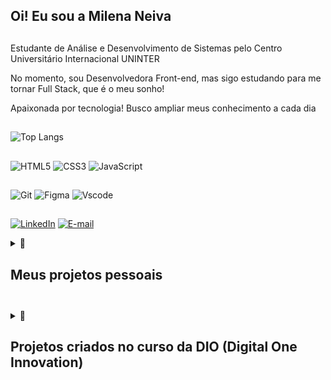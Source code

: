 ## Oi! Eu sou a Milena Neiva

##

Estudante de Análise e Desenvolvimento de Sistemas pelo Centro Universitário Internacional UNINTER

No momento, sou Desenvolvedora Front-end, mas sigo estudando para me tornar Full Stack, que é o meu sonho!

Apaixonada por tecnologia! Busco ampliar meus conhecimento a cada dia

##

![Top Langs](https://github-readme-stats-git-masterrstaa-rickstaa.vercel.app/api/top-langs/?username=milenaneiva&layout=compact&bg_color=000&border_color=30A3DC&title_color=E94D5F&text_color=FFF)


               
## 
![HTML5](https://img.shields.io/badge/HTML5-E34F26?style=for-the-badge&logo=html5&logoColor=white)
![CSS3](https://img.shields.io/badge/CSS3-1572B6?style=for-the-badge&logo=css3&logoColor=white)
![JavaScript](https://img.shields.io/badge/JavaScript-F7DF1E?style=for-the-badge&logo=javascript&logoColor=black)


##
![Git](https://img.shields.io/badge/GIT-E44C30?style=for-the-badge&logo=git&logoColor=white)
![Figma](https://img.shields.io/badge/Figma-696969?style=for-the-badge&logo=figma&logoColor=figma)
![Vscode](https://img.shields.io/badge/Vscode-007ACC?style=for-the-badge&logo=visual-studio-code&logoColor=white)


  
## 
[![LinkedIn](https://img.shields.io/badge/LinkedIn-0077B5?style=for-the-badge&logo=linkedin&logoColor=white)](https://www.linkedin.com/in/milena-costa-14a205196/)
[![E-mail](https://img.shields.io/badge/-Email-000?style=for-the-badge&logo=microsoft-outlook&logoColor=007BFF)](mailto:millenaneiva@hotmail.com)

<details>
  <summary> 📘 
    <h2>
      <b>Meus projetos pessoais<b>
    <h2>
  </summary>
      
⚠️ <b>Em breve<b>

</details>



  
<details>
  <summary> 📘 
    <h2>
      <b>Projetos criados no curso da DIO (Digital One Innovation)<b>  
    <h2>
  </summary>

| Curso  | Link |
| ------------- | ------------- |
| Programação do Zero  | https://github.com/milenaneiva/dio-estudos-programacao-do-zero |


</details>




